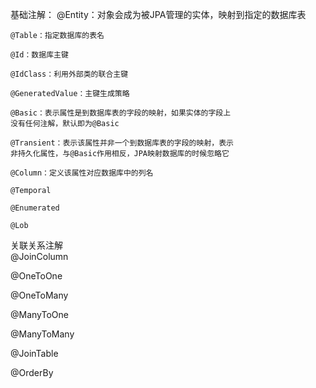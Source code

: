 基础注解：
    @Entity：对象会成为被JPA管理的实体，映射到指定的数据库表  

    @Table：指定数据库的表名  

    @Id：数据库主键  

    @IdClass：利用外部类的联合主键  

    @GeneratedValue：主键生成策略  

    @Basic：表示属性是到数据库表的字段的映射，如果实体的字段上
    没有任何注解，默认即为@Basic    

    @Transient：表示该属性并非一个到数据库表的字段的映射，表示
    非持久化属性，与@Basic作用相反，JPA映射数据库的时候忽略它  

    @Column：定义该属性对应数据库中的列名

    @Temporal  

    @Enumerated

    @Lob

关联关系注解  
@JoinColumn  

@OneToOne  

@OneToMany  

@ManyToOne  

@ManyToMany  

@JoinTable  

@OrderBy  
